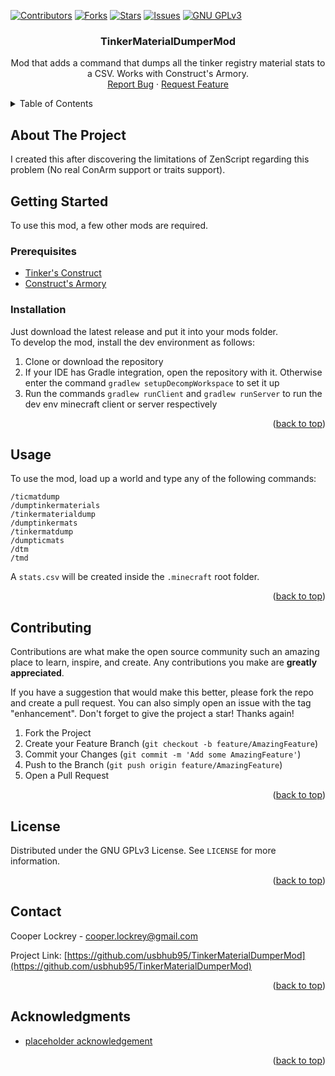 <!--
TinkerMaterialDumperMod
placeholder
-->
<a id="readme-top"></a>

<!-- shields -->
[![Contributors][contributors-shield]][contributors-url]
[![Forks][forks-shield]][forks-url]
[![Stars][stars-shield]][stars-url]
[![Issues][issues-shield]][issues-url]
[![GNU GPLv3][license-shield]][license-url]

<!-- readme head -->
<h3 align="center">TinkerMaterialDumperMod</h3>

  <p align="center">
    Mod that adds a command that dumps all the tinker registry material stats to a CSV. Works with Construct's Armory.
    <br />
    <a href="https://github.com/usbhub95/TinkerMaterialDumperMod/issues/new?labels=bug&template=bug-report---.md">Report Bug</a>
    ·
    <a href="https://github.com/usbhub95/TinkerMaterialDumperMod/issues/new?labels=enhancement&template=feature-request---.md">Request Feature</a>
  </p>
</div>

<!-- TABLE OF CONTENTS -->
<details>
  <summary>Table of Contents</summary>
  <ol>
    <li>
      <a href="#about-the-project">About The Project</a>
    </li>
    <li>
      <a href="#getting-started">Getting Started</a>
      <ul>
        <li><a href="#prerequisites">Prerequisites</a></li>
        <li><a href="#installation">Installation</a></li>
      </ul>
    </li>
    <li><a href="#usage">Usage</a></li>
    <li><a href="#contributing">Contributing</a></li>
    <li><a href="#license">License</a></li>
    <li><a href="#contact">Contact</a></li>
    <li><a href="#acknowledgments">Acknowledgments</a></li>
  </ol>
</details>

<!-- ABOUT THE PROJECT -->
## About The Project

I created this after discovering the limitations of ZenScript regarding this problem (No real ConArm support or traits support).

<!-- GETTING STARTED -->
## Getting Started

To use this mod, a few other mods are required.

### Prerequisites

*   [Tinker's Construct](https://www.curseforge.com/minecraft/mc-mods/tinkers-construct)
*   [Construct's Armory](https://www.curseforge.com/minecraft/mc-mods/constructs-armory)

### Installation

Just download the latest release and put it into your mods folder.  
To develop the mod, install the dev environment as follows:
1.  Clone or download the repository
2.  If your IDE has Gradle integration, open the repository with it. Otherwise enter the command `gradlew setupDecompWorkspace` to set it up
3.  Run the commands `gradlew runClient` and `gradlew runServer` to run the dev env minecraft client or server respectively

<p align="right">(<a href="#readme-top">back to top</a>)</p>

<!-- USAGE EXAMPLES -->
## Usage

To use the mod, load up a world and type any of the following commands:
```
/ticmatdump
/dumptinkermaterials
/tinkermaterialdump
/dumptinkermats
/tinkermatdump
/dumpticmats
/dtm
/tmd
```
A `stats.csv` will be created inside the `.minecraft` root folder.

<p align="right">(<a href="#readme-top">back to top</a>)</p>

<!-- CONTRIBUTING -->
## Contributing

Contributions are what make the open source community such an amazing place to learn, inspire, and create. Any contributions you make are **greatly appreciated**.

If you have a suggestion that would make this better, please fork the repo and create a pull request. You can also simply open an issue with the tag "enhancement".
Don't forget to give the project a star! Thanks again!

1. Fork the Project
2. Create your Feature Branch (`git checkout -b feature/AmazingFeature`)
3. Commit your Changes (`git commit -m 'Add some AmazingFeature'`)
4. Push to the Branch (`git push origin feature/AmazingFeature`)
5. Open a Pull Request

<p align="right">(<a href="#readme-top">back to top</a>)</p>

<!-- LICENSE -->
## License

Distributed under the GNU GPLv3 License. See `LICENSE` for more information.

<p align="right">(<a href="#readme-top">back to top</a>)</p>

<!-- CONTACT -->
## Contact

Cooper Lockrey - cooper.lockrey@gmail.com

Project Link: [https://github.com/usbhub95/TinkerMaterialDumperMod](https://github.com/usbhub95/TinkerMaterialDumperMod)

<p align="right">(<a href="#readme-top">back to top</a>)</p>

<!-- ACKNOWLEDGMENTS -->
## Acknowledgments

* [placeholder acknowledgement](https://some.link/to/acknowledgement)

<p align="right">(<a href="#readme-top">back to top</a>)</p>

<!-- MARKDOWN LINKS & IMAGES -->
[contributors-shield]: https://img.shields.io/github/contributors/usbhub95/TinkerMaterialDumperMod.svg?style=for-the-badge
[contributors-url]: https://github.com/usbhub95/TinkerMaterialDumperMod/graphs/contributors
[forks-shield]: https://img.shields.io/github/forks/usbhub95/TinkerMaterialDumperMod.svg?style=for-the-badge
[forks-url]: https://github.com/usbhub95/TinkerMaterialDumperMod/network/members
[stars-shield]: https://img.shields.io/github/stars/usbhub95/TinkerMaterialDumperMod.svg?style=for-the-badge
[stars-url]: https://github.com/usbhub95/TinkerMaterialDumperMod/stargazers
[issues-shield]: https://img.shields.io/github/issues/usbhub95/TinkerMaterialDumperMod.svg?style=for-the-badge
[issues-url]: https://github.com/usbhub95/TinkerMaterialDumperMod/issues
[license-shield]: https://img.shields.io/github/license/usbhub95/TinkerMaterialDumperMod.svg?style=for-the-badge
[license-url]: https://github.com/usbhub95/TinkerMaterialDumperMod/blob/master/LICENSE.txt